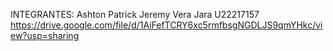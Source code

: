 INTEGRANTES: Ashton Patrick Jeremy Vera Jara U22217157
https://drive.google.com/file/d/1AiFefTCRY6xc5rmfbsgNGDLJS9qmYHkc/view?usp=sharing 
